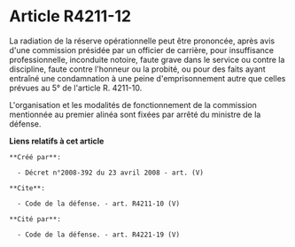 # Article R4211-12

La radiation de la réserve opérationnelle peut être prononcée, après avis d'une commission présidée par un officier de
carrière, pour insuffisance professionnelle, inconduite notoire, faute grave dans le service ou contre la discipline, faute
contre l'honneur ou la probité, ou pour des faits ayant entraîné une condamnation à une peine d'emprisonnement autre que
celles prévues au 5° de l'article R. 4211-10.

L'organisation et les modalités de fonctionnement de la commission mentionnée au premier alinéa sont fixées par arrêté du
ministre de la défense.

**Liens relatifs à cet article**

	**Créé par**:

	  - Décret n°2008-392 du 23 avril 2008 - art. (V)

	**Cite**:

	  - Code de la défense. - art. R4211-10 (V)

	**Cité par**:

	  - Code de la défense. - art. R4221-19 (V)
